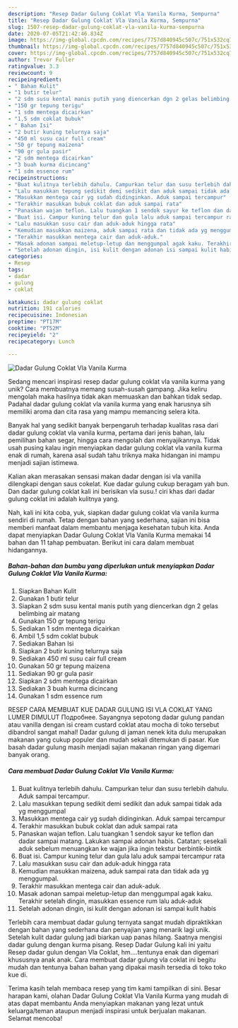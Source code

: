 ```yaml
---
description: "Resep Dadar Gulung Coklat Vla Vanila Kurma, Sempurna"
title: "Resep Dadar Gulung Coklat Vla Vanila Kurma, Sempurna"
slug: 1507-resep-dadar-gulung-coklat-vla-vanila-kurma-sempurna
date: 2020-07-05T21:42:46.834Z
image: https://img-global.cpcdn.com/recipes/7757d840945c507c/751x532cq70/dadar-gulung-coklat-vla-vanila-kurma-foto-resep-utama.jpg
thumbnail: https://img-global.cpcdn.com/recipes/7757d840945c507c/751x532cq70/dadar-gulung-coklat-vla-vanila-kurma-foto-resep-utama.jpg
cover: https://img-global.cpcdn.com/recipes/7757d840945c507c/751x532cq70/dadar-gulung-coklat-vla-vanila-kurma-foto-resep-utama.jpg
author: Trevor Fuller
ratingvalue: 3.3
reviewcount: 9
recipeingredient:
- " Bahan Kulit"
- "1 butir telur"
- "2 sdm susu kental manis putih yang diencerkan dgn 2 gelas belimbing air matang"
- "150 gr tepung terigu"
- "1 sdm mentega dicairkan"
- "1,5 sdm coklat bubuk"
- " Bahan Isi"
- "2 butir kuning telurnya saja"
- "450 ml susu cair full cream"
- "50 gr tepung maizena"
- "90 gr gula pasir"
- "2 sdm mentega dicairkan"
- "3 buah kurma dicincang"
- "1 sdm essence rum"
recipeinstructions:
- "Buat kulitnya terlebih dahulu. Campurkan telur dan susu terlebih dahulu. Aduk sampai tercampur."
- "Lalu masukkan tepung sedikit demi sedikit dan aduk sampai tidak ada yg menggumpal"
- "Masukkan mentega cair yg sudah didinginkan. Aduk sampai tercampur"
- "Terakhir masukkan bubuk coklat dan aduk sampai rata"
- "Panaskan wajan teflon. Lalu tuangkan 1 sendok sayur ke teflon dan dadar sampai matang. Lakukan sampai adonan habis. Catatan; sesekali aduk sebelum menuangkan ke wajan jika ingin tekstur berbintik-bintik"
- "Buat isi. Campur kuning telur dan gula lalu aduk sampai tercampur rata"
- "Lalu masukkan susu cair dan aduk-aduk hingga rata"
- "Kemudian masukkan maizena, aduk sampai rata dan tidak ada yg menggumpal."
- "Terakhir masukkan mentega cair dan aduk-aduk."
- "Masak adonan sampai meletup-letup dan menggumpal agak kaku. Terakhir setelah dingin, masukkan essence rum lalu aduk-aduk"
- "Setelah adonan dingin, isi kulit dengan adonan isi sampai kulit habis"
categories:
- Resep
tags:
- dadar
- gulung
- coklat

katakunci: dadar gulung coklat 
nutrition: 191 calories
recipecuisine: Indonesian
preptime: "PT17M"
cooktime: "PT52M"
recipeyield: "2"
recipecategory: Lunch

---
```



![Dadar Gulung Coklat Vla Vanila Kurma](https://img-global.cpcdn.com/recipes/7757d840945c507c/751x532cq70/dadar-gulung-coklat-vla-vanila-kurma-foto-resep-utama.jpg)

Sedang mencari inspirasi resep dadar gulung coklat vla vanila kurma yang unik? Cara membuatnya memang susah-susah gampang. Jika keliru mengolah maka hasilnya tidak akan memuaskan dan bahkan tidak sedap. Padahal dadar gulung coklat vla vanila kurma yang enak harusnya sih memiliki aroma dan cita rasa yang mampu memancing selera kita.

Banyak hal yang sedikit banyak berpengaruh terhadap kualitas rasa dari dadar gulung coklat vla vanila kurma, pertama dari jenis bahan, lalu pemilihan bahan segar, hingga cara mengolah dan menyajikannya. Tidak usah pusing kalau ingin menyiapkan dadar gulung coklat vla vanila kurma enak di rumah, karena asal sudah tahu triknya maka hidangan ini mampu menjadi sajian istimewa.

Kalian akan merasakan sensasi makan dadar dengan isi vla vanilla dilengkapi dengan saus cokelat. Kue dadar gulung cukup beragam yah bun. Dan dadar gulung coklat kali ini berisikan vla susu.! ciri khas dari dadar gulung coklat ini adalah kulitnya yang.


Nah, kali ini kita coba, yuk, siapkan dadar gulung coklat vla vanila kurma sendiri di rumah. Tetap dengan bahan yang sederhana, sajian ini bisa memberi manfaat dalam membantu menjaga kesehatan tubuh kita. Anda dapat menyiapkan Dadar Gulung Coklat Vla Vanila Kurma memakai 14 bahan dan 11 tahap pembuatan. Berikut ini cara dalam membuat hidangannya.

<!--inarticleads1-->

##### Bahan-bahan dan bumbu yang diperlukan untuk menyiapkan Dadar Gulung Coklat Vla Vanila Kurma:

1. Siapkan  Bahan Kulit
1. Gunakan 1 butir telur
1. Siapkan 2 sdm susu kental manis putih yang diencerkan dgn 2 gelas belimbing air matang
1. Gunakan 150 gr tepung terigu
1. Sediakan 1 sdm mentega dicairkan
1. Ambil 1,5 sdm coklat bubuk
1. Sediakan  Bahan Isi
1. Siapkan 2 butir kuning telurnya saja
1. Sediakan 450 ml susu cair full cream
1. Gunakan 50 gr tepung maizena
1. Sediakan 90 gr gula pasir
1. Siapkan 2 sdm mentega dicairkan
1. Sediakan 3 buah kurma dicincang
1. Gunakan 1 sdm essence rum


RESEP CARA MEMBUAT KUE DADAR GULUNG ISI VLA COKLAT YANG LUMER DIMULUT Подробнее. Sayangnya sepotong dadar gulung pandan atau vanilla dengan isi cream custard coklat atau mocha di toko tersebut dibandrol sangat mahal! Dadar gulung di jaman nenek kita dulu merupakan makanan yang cukup populer dan mudah sekali ditemukan di pasar. Kue basah dadar gulung masih menjadi sajian makanan ringan yang digemari banyak orang. 

<!--inarticleads2-->

##### Cara membuat Dadar Gulung Coklat Vla Vanila Kurma:

1. Buat kulitnya terlebih dahulu. Campurkan telur dan susu terlebih dahulu. Aduk sampai tercampur.
1. Lalu masukkan tepung sedikit demi sedikit dan aduk sampai tidak ada yg menggumpal
1. Masukkan mentega cair yg sudah didinginkan. Aduk sampai tercampur
1. Terakhir masukkan bubuk coklat dan aduk sampai rata
1. Panaskan wajan teflon. Lalu tuangkan 1 sendok sayur ke teflon dan dadar sampai matang. Lakukan sampai adonan habis. Catatan; sesekali aduk sebelum menuangkan ke wajan jika ingin tekstur berbintik-bintik
1. Buat isi. Campur kuning telur dan gula lalu aduk sampai tercampur rata
1. Lalu masukkan susu cair dan aduk-aduk hingga rata
1. Kemudian masukkan maizena, aduk sampai rata dan tidak ada yg menggumpal.
1. Terakhir masukkan mentega cair dan aduk-aduk.
1. Masak adonan sampai meletup-letup dan menggumpal agak kaku. Terakhir setelah dingin, masukkan essence rum lalu aduk-aduk
1. Setelah adonan dingin, isi kulit dengan adonan isi sampai kulit habis


Terlebih cara membuat dadar gulung ternyata sangat mudah dipraktikkan dengan bahan yang sederhana dan penyajian yang menarik lagi unik. Setelah kulit dadar gulung jadi biarkan uap panas hilang. Saatnya mengisi dadar gulung dengan kurma pisang. Resep Dadar Gulung kali ini yaitu Resep dadar gulun dengan Vla Coklat, hm….tentunya enak dan digemari khususnya anak anak. Cara membuat dadar gulung vla coklat ini begitu mudah dan tentunya bahan bahan yang dipakai masih tersedia di toko toko kue di. 

Terima kasih telah membaca resep yang tim kami tampilkan di sini. Besar harapan kami, olahan Dadar Gulung Coklat Vla Vanila Kurma yang mudah di atas dapat membantu Anda menyiapkan makanan yang lezat untuk keluarga/teman ataupun menjadi inspirasi untuk berjualan makanan. Selamat mencoba!
